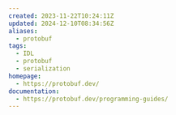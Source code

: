 ```yaml
---
created: 2023-11-22T10:24:11Z
updated: 2024-12-10T08:34:56Z
aliases:
  - protobuf
tags:
  - IDL
  - protobuf
  - serialization
homepage:
  - https://protobuf.dev/
documentation:
  - https://protobuf.dev/programming-guides/
---
```

